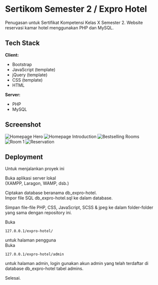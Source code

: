 
# Sertikom Semester 2 / Expro Hotel

Penugasan untuk Sertifikat Kompetensi Kelas X Semester 2. Website reservasi kamar hotel menggunakan PHP dan MySQL.
## Tech Stack

**Client:**  
- Bootstrap  
- JavaScript (template)
- jQuery (template)
- CSS (template)
- HTML

**Server:**
- PHP
- MySQL


## Screenshot

![Homepage Hero](https://ibb.co.com/R4ZdmQN)
![Homepage Introduction](https://ibb.co.com/3Sf1sqb)
![Bestselling Rooms](https://ibb.co.com/DRCdXB1)
![Room 1](https://ibb.co.com/WcP8z28)
![Reservation](https://ibb.co.com/2MZLrb0)
## Deployment
Untuk menjalankan proyek ini

Buka aplikasi server lokal  
(XAMPP, Laragon, WAMP, dsb.)

Ciptakan database beranama db_expro-hotel.  
Impor file SQL db_expro-hotel.sql ke dalam database.

Simpan file-file PHP, CSS, JavaScript, SCSS & jpeg ke dalam folder-folder yang sama dengan repository ini.

Buka 
```
127.0.0.1/expro-hotel/ 
```
untuk halaman pengguna  
Buka 
```
127.0.0.1/expro-hotel/admin
```
untuk halaman admin, login gunakan akun admin yang telah terdaftar di database db_expro-hotel tabel admins.

Selesai.
